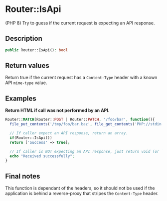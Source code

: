 # Router::IsApi

(PHP 8)
Try to guess if the current request is expecting an API response.

## Description

```php
public Router::IsApi(): bool
```

## Return values

Return true if the current request has a `Content-Type` header with a known API
`mime-type` value.

## Examples

**Return HTML if call was not performed by an API.**
```php
Router::MATCH(Router::POST | Router::PATCH, '/foo/bar', function(){
  file_put_contents('/tmp/foo/bar.baz', file_get_contents('PHP://stdin'));

  // If caller expect an API response, return an array.
  if(Router::IsApi())
  return ['Success' => true];

  // If caller is NOT expecting an API response, just return void (or `null`).
  echo "Received successfully";
}
```


## Final notes

This function is dependant of the headers, so it should not be used if the
application is behind a reverse-proxy that stripes the `Content-Type` header.
